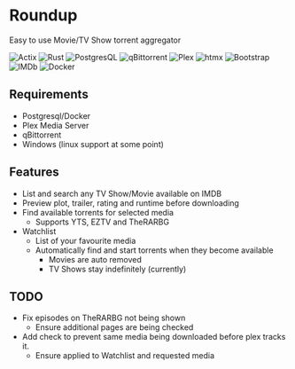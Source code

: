 # Roundup

Easy to use Movie/TV Show torrent aggregator

![Actix](https://img.shields.io/badge/actix-%25.svg?style=flat&logo=actix&logoColor=white&color=000000)
![Rust](https://img.shields.io/badge/rust-%25.svg?style=flat&logo=rust&logoColor=white&color=000000)
![PostgresQL](https://img.shields.io/badge/postgresql-%25.svg?style=flat&logo=postgresql&logoColor=white&color=4169E1)
![qBittorrent](https://img.shields.io/badge/qbittorrent-%25.svg?style=flat&logo=qbittorrent&logoColor=white&color=2F67BA)
![Plex](https://img.shields.io/badge/plex-%25.svg?style=flat&logo=plex&logoColor=black&color=EBAF00)
![htmx](https://img.shields.io/badge/htmx-%25.svg?style=flat&logo=htmx&logoColor=white&color=3366CC)
![Bootstrap](https://img.shields.io/badge/bootstrap-%25.svg?style=flat&logo=bootstrap&logoColor=white&color=7952B3)
![IMDb](https://img.shields.io/badge/imdb-%25.svg?style=flat&logo=imdb&logoColor=black&color=F5C518)
![Docker](https://img.shields.io/badge/docker-%25.svg?style=flat&logo=docker&logoColor=white&color=2496ED)

## Requirements

- Postgresql/Docker
- Plex Media Server
- qBittorrent
- Windows (linux support at some point)

## Features

- List and search any TV Show/Movie available on IMDB
- Preview plot, trailer, rating and runtime before downloading
- Find available torrents for selected media
    - Supports YTS, EZTV and TheRARBG
- Watchlist
    - List of your favourite media
    - Automatically find and start torrents when they become available
        - Movies are auto removed
        - TV Shows stay indefinitely (currently)

## TODO

- Fix episodes on TheRARBG not being shown
    - Ensure additional pages are being checked
- Add check to prevent same media being downloaded before plex tracks it.
    - Ensure applied to Watchlist and requested media
